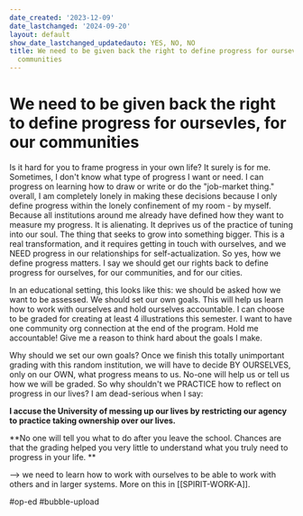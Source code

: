```yaml
---
date_created: '2023-12-09'
date_lastchanged: '2024-09-20'
layout: default
show_date_lastchanged_updatedauto: YES, NO, NO
title: We need to be given back the right to define progress for oursevles, for our
  communities
---
```


# We need to be given back the right to define progress for oursevles, for our communities 

Is it hard for you to frame progress in your own life? It surely is for me. Sometimes, I don't know what type of progress I want or need. I can progress on learning how to draw or write or do the "job-market thing." overall, I am completely lonely in making these decisions because I only define progress within the lonely confinement of my room - by myself. Because all institutions around me already have defined how they want to measure my progress. It is alienating. It deprives us of the practice of tuning into our soul. The thing that seeks to grow into something bigger. This is a real transformation, and it requires getting in touch with ourselves, and we NEED progress in our relationships for self-actualization. So yes, how we define progress matters. I say we should get our rights back to define progress for ourselves, for our communities, and for our cities. 

In an educational setting, this looks like this: we should be asked how we want to be assessed. We should set our own goals. This will help us learn how to work with ourselves and hold ourselves accountable. I can choose to be graded for creating at least 4 illustrations this semester. I want to have one community org connection at the end of the program. Hold me accountable! Give me a reason to think hard about the goals I make.

Why should we set our own goals? Once we finish this totally unimportant grading with this random institution, we will have to decide BY OURSELVES, only on our OWN, what progress means to us. No-one will help us or tell us how we will be graded. So why shouldn't we PRACTICE how to reflect on progress in our lives? I am dead-serious when I say:

**I accuse the University of messing up our lives by restricting our agency to practice taking ownership over our lives.**

**No one will tell you what to do after you leave the school. Chances are that the grading helped you very little to understand what you truly need to progress in your life. **

--> we need to learn how to work with ourselves to be able to work with others and in larger systems. More on this in [[SPIRIT-WORK-A]].

#op-ed #bubble-upload